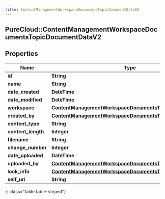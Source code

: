 ```yaml
---
title: ContentManagementWorkspaceDocumentsTopicDocumentDataV2
---
```

## PureCloud::ContentManagementWorkspaceDocumentsTopicDocumentDataV2

## Properties

|Name | Type | Description | Notes|
|------------ | ------------- | ------------- | -------------|
| **id** | **String** |  | [optional] |
| **name** | **String** |  | [optional] |
| **date_created** | **DateTime** |  | [optional] |
| **date_modified** | **DateTime** |  | [optional] |
| **workspace** | [**ContentManagementWorkspaceDocumentsTopicWorkspaceData**](ContentManagementWorkspaceDocumentsTopicWorkspaceData.html) |  | [optional] |
| **created_by** | [**ContentManagementWorkspaceDocumentsTopicUserData**](ContentManagementWorkspaceDocumentsTopicUserData.html) |  | [optional] |
| **content_type** | **String** |  | [optional] |
| **content_length** | **Integer** |  | [optional] |
| **filename** | **String** |  | [optional] |
| **change_number** | **Integer** |  | [optional] |
| **date_uploaded** | **DateTime** |  | [optional] |
| **uploaded_by** | [**ContentManagementWorkspaceDocumentsTopicUserData**](ContentManagementWorkspaceDocumentsTopicUserData.html) |  | [optional] |
| **lock_info** | [**ContentManagementWorkspaceDocumentsTopicLockData**](ContentManagementWorkspaceDocumentsTopicLockData.html) |  | [optional] |
| **self_uri** | **String** |  | [optional] |
{: class="table table-striped"}


